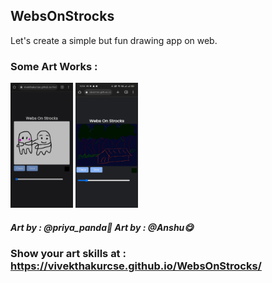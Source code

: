 <h2>WebsOnStrocks</h2>
Let's create a simple but fun drawing app on web.


<h3>Some Art Works : </h3>
 <p align="left">
    <img width="100x" height="200px"  src="https://raw.githubusercontent.com/vivekthakurcse/WebsOnStrocks/main/Art%20Works/IMG-20230213-WA0003.jpg">
    <img width="100px" height="200px" src="https://raw.githubusercontent.com/vivekthakurcse/WebsOnStrocks/main/Art%20Works/IMG-20230213-WA0004.jpg"> 
 </p>
 <h5> Art by : @priya_panda🐼       Art by : @Anshu😋 </h5>



<h3>Show your art skills at : <a href="https://vivekthakurcse.github.io/WebsOnStrocks/">https://vivekthakurcse.github.io/WebsOnStrocks/</h3>
